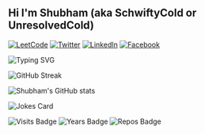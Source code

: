 ## Hi I'm Shubham (aka SchwiftyCold or UnresolvedCold)

[![LeetCode](https://img.shields.io/badge/LeetCode-000000?style=for-the-badge&logo=LeetCode&logoColor=#d16c06)](https://leetcode.com/f20170712/) 
[![Twitter](https://img.shields.io/badge/SchwiftyCold-%231DA1F2.svg?style=for-the-badge&logo=Twitter&logoColor=white)](https://twitter.com/SchwiftyCold) 
[![LinkedIn](https://img.shields.io/badge/linkedin-%230077B5.svg?style=for-the-badge&logo=linkedin&logoColor=white)](www.linkedin.com/in/schwiftycold) 
[![Facebook](https://img.shields.io/badge/Facebook-%231877F2.svg?style=for-the-badge&logo=Facebook&logoColor=white)](https://www.facebook.com/profile.php?id=100020738573243) 

![Typing SVG](https://readme-typing-svg.herokuapp.com?size=24&color=F75000&width=600&lines=Full-Stack+Web+%26+App+Developer;Experienced+AI%2FML+Engineer;Math+and+Electronics+Major;Always+Learning+New+Things;Passionate+about+Coding)

![GitHub Streak](https://github-readme-streak-stats.herokuapp.com?user=UnresolvedCold&theme=dark&date_format=M%20j%5B%2C%20Y%5D)

![Shubham's GitHub stats](https://github-readme-stats.vercel.app/api?username=UnresolvedCold&count_private=true&show_icons=true&theme=dark)

![Jokes Card](https://readme-jokes.vercel.app/api)

![Visits Badge](https://badges.pufler.dev/visits/UnresolvedCold/UnresolvedCold)
![Years Badge](https://badges.pufler.dev/years/UnresolvedCold)
![Repos Badge](https://badges.pufler.dev/repos/UnresolvedCold)
